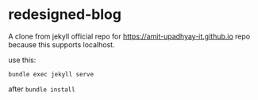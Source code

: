 # redesigned-blog

A clone from jekyll official repo for https://amit-upadhyay-it.github.io repo because this supports localhost.

use this:

`bundle exec jekyll serve`

after `bundle install`
